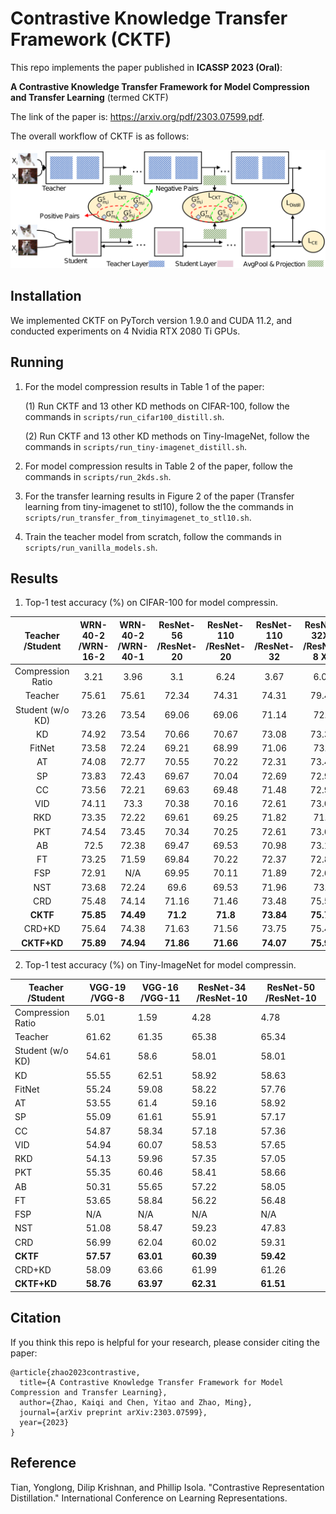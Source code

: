 # Contrastive Knowledge Transfer Framework (CKTF)

This repo implements the paper published in **ICASSP 2023 (Oral)**:

**A Contrastive Knowledge Transfer Framework for Model Compression and Transfer Learning** (termed CKTF)

The link of the paper is: https://arxiv.org/pdf/2303.07599.pdf.

The overall workflow of CKTF is as follows:

![Workflow of CKTF](https://github.com/kaiqi123/CKTF/blob/680d36c14375e3b0b6469cd85da052dc09698349/CKTF_pattern.png)

## Installation
We implemented CKTF on PyTorch version 1.9.0 and CUDA 11.2, and conducted experiments on 4 Nvidia RTX 2080 Ti GPUs.

## Running

1. For the model compression results in Table 1 of the paper:

    (1) Run CKTF and 13 other KD methods on CIFAR-100, follow the commands in `scripts/run_cifar100_distill.sh`. 

    (2) Run CKTF and 13 other KD methods on Tiny-ImageNet, follow the commands in `scripts/run_tiny-imagenet_distill.sh`. 

2. For model compression results in Table 2 of the paper, follow the commands in `scripts/run_2kds.sh`. 

3. For the transfer learning results in Figure 2 of the paper (Transfer learning from tiny-imagenet to stl10), follow the the commands in `scripts/run_transfer_from_tinyimagenet_to_stl10.sh`. 

4. Train the teacher model from scratch, follow the commands in `scripts/run_vanilla_models.sh`. 

## Results

1. Top-1 test accuracy (\%) on CIFAR-100 for model compressin.

|  Teacher /Student  | WRN-40-2 /WRN-16-2 | WRN-40-2 /WRN-40-1 | ResNet-56 /ResNet-20 | ResNet-110 /ResNet-20 | ResNet-110 /ResNet-32 | ResNet-32X4 /ResNet-8 X4 | VGG-13 /VGG-8 |
|:-----------------:|:-----------------:|:-----------------:|:-------------------:|:--------------------:|:--------------------:|:-----------------------:|:------------:|
| Compression Ratio | 3.21              | 3.96              | 3.1                 | 6.24                 | 3.67                 | 6.03                    | 2.39         |
| Teacher           | 75.61             | 75.61             | 72.34               | 74.31                | 74.31                | 79.42                   | 74.64        |
| Student (w/o KD)  | 73.26             | 73.54             | 69.06               | 69.06                | 71.14                | 72.5                    | 70.36        |
| KD                | 74.92             | 73.54             | 70.66               | 70.67                | 73.08                | 73.33                   | 72.98        |
| FitNet            | 73.58             | 72.24             | 69.21               | 68.99                | 71.06                | 73.5                    | 71.02        |
| AT                | 74.08             | 72.77             | 70.55               | 70.22                | 72.31                | 73.44                   | 71.43        |
| SP                | 73.83             | 72.43             | 69.67               | 70.04                | 72.69                | 72.94                   | 72.68        |
| CC                | 73.56             | 72.21             | 69.63               | 69.48                | 71.48                | 72.97                   | 70.71        |
| VID               | 74.11             | 73.3              | 70.38               | 70.16                | 72.61                | 73.09                   | 71.23        |
| RKD               | 73.35             | 72.22             | 69.61               | 69.25                | 71.82                | 71.9                    | 71.48        |
| PKT               | 74.54             | 73.45             | 70.34               | 70.25                | 72.61                | 73.64                   | 72.88        |
| AB                | 72.5              | 72.38             | 69.47               | 69.53                | 70.98                | 73.17                   | 70.94        |
| FT                | 73.25             | 71.59             | 69.84               | 70.22                | 72.37                | 72.86                   | 70.58        |
| FSP               | 72.91             | N/A               | 69.95               | 70.11                | 71.89                | 72.62                   | 70.23        |
| NST               | 73.68             | 72.24             | 69.6                | 69.53                | 71.96                | 73.3                    | 71.53        |
| CRD               | 75.48             | 74.14             | 71.16               | 71.46                | 73.48                | 75.51                   | 73.94        |
| **CKTF**          | **75.85**         | **74.49**         | **71.2**            | **71.8**             | **73.84**            | **75.74**               | **74.31**    |
| CRD+KD            | 75.64             | 74.38             | 71.63               | 71.56                | 73.75                | 75.46                   | 74.29        |
| **CKTF+KD**       | **75.89**         | **74.94**         | **71.86**           | **71.66**            | **74.07**            | **75.97**               | **74.55**    |


2. Top-1 test accuracy (\%) on Tiny-ImageNet for model compressin.

| Teacher /Student  | VGG-19 /VGG-8 | VGG-16 /VGG-11 | ResNet-34 /ResNet-10 | ResNet-50 /ResNet-10 |
|-------------------|---------------|----------------|----------------------|----------------------|
| Compression Ratio | 5.01          | 1.59           | 4.28                 | 4.78                 |
| Teacher           | 61.62         | 61.35          | 65.38                | 65.34                |
| Student (w/o KD)  | 54.61         | 58.6           | 58.01                | 58.01                |
| KD                | 55.55         | 62.51          | 58.92                | 58.63                |
| FitNet            | 55.24         | 59.08          | 58.22                | 57.76                |
| AT                | 53.55         | 61.4           | 59.16                | 58.92                |
| SP                | 55.09         | 61.61          | 55.91                | 57.17                |
| CC                | 54.87         | 58.34          | 57.18                | 57.36                |
| VID               | 54.94         | 60.07          | 58.53                | 57.65                |
| RKD               | 54.13         | 59.96          | 57.35                | 57.05                |
| PKT               | 55.35         | 60.46          | 58.41                | 58.66                |
| AB                | 50.31         | 55.65          | 57.22                | 58.05                |
| FT                | 53.65         | 58.84          | 56.22                | 56.48                |
| FSP               | N/A           | N/A            | N/A                  | N/A                  |
| NST               | 51.08         | 58.47          | 59.23                | 47.83                |
| CRD               | 56.99         | 62.04          | 60.02                | 59.31                |
| **CKTF**          | **57.57**     | **63.01**      | **60.39**            | **59.42**            |
| CRD+KD            | 58.09         | 63.66          | 61.99                | 61.26                |
| **CKTF+KD**       | **58.76**     | **63.97**      | **62.31**            | **61.51**            |



## Citation

If you think this repo is helpful for your research, please consider citing the paper:
```
@article{zhao2023contrastive,
  title={A Contrastive Knowledge Transfer Framework for Model Compression and Transfer Learning},
  author={Zhao, Kaiqi and Chen, Yitao and Zhao, Ming},
  journal={arXiv preprint arXiv:2303.07599},
  year={2023}
}
```

## Reference

Tian, Yonglong, Dilip Krishnan, and Phillip Isola. "Contrastive Representation Distillation." International Conference on Learning Representations.

